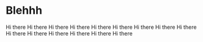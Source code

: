 # Blehhh
Hi there
Hi there
Hi there
Hi there
Hi there
Hi there
Hi there
Hi there
Hi there
Hi there
Hi there
Hi there
Hi there
Hi there
Hi there
